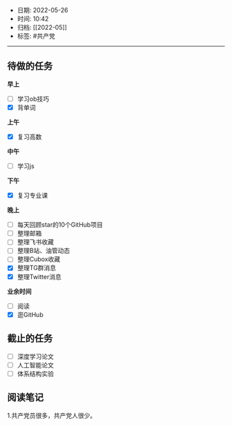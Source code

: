 - 日期: 2022-05-26
- 时间: 10:42
- 归档: [[2022-05]]
- 标签: #共产党
---

## 待做的任务

**早上**

- [ ] 学习ob技巧
- [x] 背单词

**上午**

- [x] 复习高数

**中午**

- [ ] 学习js

**下午**

- [x] 复习专业课

**晚上**

- [ ] 每天回顾star的10个GitHub项目
- [ ] 整理邮箱
- [ ] 整理飞书收藏
- [ ] 整理B站、油管动态
- [ ] 整理Cubox收藏
- [x] 整理TG群消息
- [x] 整理Twitter消息

**业余时间**

- [ ] 阅读 
- [x] 逛GitHub

## 截止的任务

- [ ] 深度学习论文
- [ ] 人工智能论文
- [ ] 体系结构实验

## 阅读笔记

1.共产党员很多，共产党人很少。




